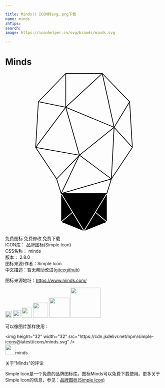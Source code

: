 ```yaml
---

title: Minds() ICON转svg、png下载
name: minds
zhTips: 
search: 
image: https://iconhelper.cn/svg/brands/minds.svg

---
```


# Minds  <small style="font-size: 60%;font-weight: 100"></small>

<div id="svg" class="svg-wrap">
<svg role="img" xmlns="http://www.w3.org/2000/svg" viewBox="0 0 24 24"><title>Minds icon</title><path d="M15.495 18.38a.052.052 0 00.03-.033l.693-2.217 3.192-4.79a.052.052 0 00.003-.004.052.052 0 00.001-.002.052.052 0 00.001-.002.052.052 0 00.002-.005.052.052 0 000-.003.052.052 0 00.002-.003.052.052 0 000-.004.052.052 0 000-.005.052.052 0 000-.003.052.052 0 000-.003l-.416-6.946a.052.052 0 000-.001.052.052 0 00-.001-.005.052.052 0 000-.002.052.052 0 00-.003-.008.052.052 0 00-.002-.005.052.052 0 00-.002-.004.052.052 0 00-.003-.005.052.052 0 00-.003-.003.052.052 0 000-.001L14.818.018l-.001-.002a.052.052 0 00-.004-.003.052.052 0 00-.003-.002.052.052 0 00-.003-.002.052.052 0 00-.002-.001.052.052 0 00-.002-.001.052.052 0 00-.002-.001.052.052 0 00-.001 0 .052.052 0 000-.001.052.052 0 00-.002 0 .052.052 0 00-.002-.001.052.052 0 00-.001 0 .052.052 0 00-.005-.002.052.052 0 00-.004 0 .052.052 0 00-.002 0 .052.052 0 00-.001 0 .052.052 0 00-.001 0 .052.052 0 00-.003 0 .052.052 0 00-.001 0 .052.052 0 00-.001 0H9.22a.052.052 0 00-.003 0 .052.052 0 00-.004 0 .052.052 0 00-.004 0 .052.052 0 00-.003.001.052.052 0 00-.003.001.052.052 0 00-.005.002.052.052 0 00-.004.003.052.052 0 00-.004.002.052.052 0 00-.001 0 .052.052 0 00-.003.004.052.052 0 00-.001 0 .052.052 0 00-.003.003l-4.17 4.31a.052.052 0 00-.003.004.052.052 0 00-.006.009.052.052 0 00-.002.005.052.052 0 00-.002.008.052.052 0 000 .002.052.052 0 00-.001.003.052.052 0 000 .003l-.417 6.95a.052.052 0 000 .001.052.052 0 000 .001.052.052 0 000 .004.052.052 0 000 .004.052.052 0 000 .002.052.052 0 000 .005.052.052 0 00.001 0 .052.052 0 000 .003.052.052 0 00.001.002.052.052 0 00.001.002.052.052 0 00.001.002.052.052 0 00.001.001.052.052 0 00.002.003.052.052 0 00.001.003l3.194 4.79.692 2.214v.002a.052.052 0 000 .001.052.052 0 00.001.002.052.052 0 00.002.003.052.052 0 000 .001.052.052 0 00.001.002.052.052 0 000 .001.052.052 0 00.002.001.052.052 0 00.001.003.052.052 0 00.001.001.052.052 0 00.001.001.052.052 0 00.002.002.052.052 0 00.003.004.052.052 0 00.002.001.052.052 0 00.002.002.052.052 0 00.001 0 .052.052 0 00.003.003.052.052 0 00.001 0 .052.052 0 00.002.001.052.052 0 00.002.002.052.052 0 00.001 0 .052.052 0 00.001 0 .052.052 0 00.001.001.052.052 0 00.002 0 .052.052 0 00.001.001.052.052 0 00.001 0 .052.052 0 00.003.001.052.052 0 00.002 0 .052.052 0 000 .001.052.052 0 00.003 0 .052.052 0 00.002 0 .052.052 0 00.003.001.052.052 0 00.001 0 .052.052 0 00.002 0h6.952a.052.052 0 00.02-.004zm-.058-.1H8.89l7.201-2.095zm.618-2.193L8.62 18.249l2.703-5.677zm.068-.08l-4.733-3.516 5.139-4.124zm.11-.087l.4-7.54 2.668 2.936zm-7.699 2.27l-.646-2.069 3.231-3.36zm-.697-2.166l-3.094-4.64 6.456 1.143zm11.47-4.857l-2.655-2.92 2.256-3.717zm-7.974 1.236L9.3 5.284l7.187 2.983zm-.102.024l-6.507-1.152L9.198 5.31zm5.284-4.26l-7.2-2.99L14.748.152zm.095-.052L14.87.219l4.015 4.149zM4.694 11.14l.403-6.718 4.03.806zm4.473-6.01l-4.014-.803L9.167.18zm.104-.056V.103h5.376zm-.747 13.357v4.143l1.671-1.403zm.057 4.232l1.53.612 1.808.723-1.67-2.737zm3.5 1.335l3.338-1.335-1.67-1.402zm3.394-1.424v-4.143l-1.67 2.74zm-6.858-4.191L12 23.93l3.382-5.547z"/></svg>
</div>
<detail full-name='minds'></detail>

<div class="detail-page">
<p>
<span><span class="badge-success badge">免费图标</span> <span class="badge-success badge">免费修改</span>  <span class="badge-success badge">免费下载</span> </span>
<br/>
<span>
ICON库：
<span class="badge-secondary badge">品牌图标(Simple Icon)</span> 
</span>
<br/>
<span>
CSS名称：
<span class="badge-secondary badge">minds</span> 
</span>

<br/>
<span>
版本：
<span class="badge-secondary badge">2.8.0</span> 
</span>
<br/>
<span>图标来源/作者：<span class="badge-light badge">Simple Icon</span></span> 
<br/>
<span class="zh-detail">中文描述：暂无<span class="help-link"><span>帮助改进</span>(<a href="https://gitee.com/liuwave/icon-helper/edit/master/json/brands/minds.json" target="_blank" rel="noopener noreferrer">gitee</a><a href="https://github.com/liuwave/icon-helper/edit/master/json/brands/minds.json" target="_blank" rel="noopener noreferrer">github</a></span>)</span><br/>
</p>
</div><div class="description description alert alert-light"><p>图标来源地址：<a href="https://www.minds.com/" target="_blank" rel="noopener noreferrer">https://www.minds.com/</a></p></div>
<div class="alert alert-dark">
<img height="21" width="21" src="https://cdn.jsdelivr.net/npm/simple-icons@latest/icons/minds.svg" />
<img height="24" width="24" src="https://cdn.jsdelivr.net/npm/simple-icons@latest/icons/minds.svg" />
<img height="32" width="32" src="https://cdn.jsdelivr.net/npm/simple-icons@latest/icons/minds.svg" />
<img height="48" width="48" src="https://cdn.jsdelivr.net/npm/simple-icons@latest/icons/minds.svg" />
<img height="64" width="64" src="https://cdn.jsdelivr.net/npm/simple-icons@latest/icons/minds.svg" />
<img height="96" width="96" src="https://cdn.jsdelivr.net/npm/simple-icons@latest/icons/minds.svg" />

</div>
<div>
  <p>可以像图片那样使用：    
  </p>
  <div class="alert alert-primary" style="font-size: 14px">
    &lt;img height="32" width="32" src="https://cdn.jsdelivr.net/npm/simple-icons@latest/icons/minds.svg" /&gt;
    <copy-btn content='<img height="32" width="32" src="https://cdn.jsdelivr.net/npm/simple-icons@latest/icons/minds.svg" />'></copy-btn>
  </div>
  <div class="alert alert-secondary">
    <img height="32" width="32" src="https://cdn.jsdelivr.net/npm/simple-icons@latest/icons/minds.svg" />minds
    <copy-btn content="minds" btn-title="复制图标名称"></copy-btn>
  </div>
</div>

<Vssue title="关于“Minds”的评论" >关于“Minds”的评论</Vssue>


<div><p>Simple Icon是一个免费的品牌图标库。图标Minds可以免费下载使用。更多关于  Simple Icon的信息，参见：<a target="_blank" href="https://iconhelper.cn/brands.html">品牌图标(Simple Icon)</a>
</p></div>
